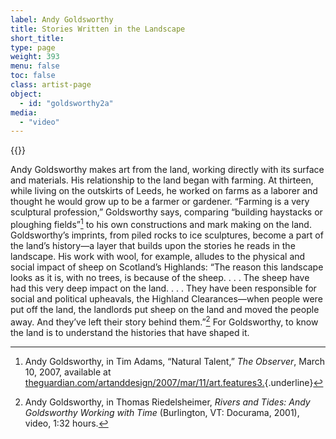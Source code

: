 ```yaml
---
label: Andy Goldsworthy
title: Stories Written in the Landscape
short_title:
type: page
weight: 393
menu: false
toc: false
class: artist-page
object:
  - id: "goldsworthy2a"
media:
  - "video"
---
```

{{<q-figure id="goldsworthy2a">}}

Andy Goldsworthy makes art from the land, working directly with its surface and materials. His relationship to the land began with farming. At thirteen, while living on the outskirts of Leeds, he worked on farms as a laborer and thought he would grow up to be a farmer or gardener. “Farming is a very sculptural profession,” Goldsworthy says, comparing “building haystacks or ploughing fields”[^1] to his own constructions and mark making on the land. Goldsworthy’s imprints, from piled rocks to ice sculptures, become a part of the land’s history—a layer that builds upon the stories he reads in the landscape. His work with wool, for example, alludes to the physical and social impact of sheep on Scotland’s Highlands: “The reason this landscape looks as it is, with no trees, is because of the sheep. . . . The sheep have had this very deep impact on the land. . . . They have been responsible for social and political upheavals, the Highland Clearances—when people were put off the land, the landlords put sheep on the land and moved the people away. And they’ve left their story behind them.”[^2] For Goldsworthy, to know the land is to understand the histories that have shaped it.

[^1]: Andy Goldsworthy, in Tim Adams, “Natural Talent,” *The Observer*, March 10, 2007, available at [theguardian.com/artanddesign/2007/mar/11/art.features3.](https://www.theguardian.com/artanddesign/2007/mar/11/art.features3.){.underline}

[^2]: Andy Goldsworthy, in Thomas Riedelsheimer, *Rivers and Tides: Andy Goldsworthy Working with Time* (Burlington, VT: Docurama, 2001), video, 1:32 hours.
